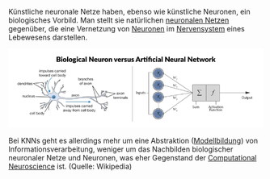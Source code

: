 Künstliche neuronale Netze haben, ebenso wie künstliche Neuronen, ein biologisches Vorbild. Man stellt sie natürlichen [neuronalen Netzen](https://de.wikipedia.org/wiki/Neuronales_Netz) gegenüber, die eine Vernetzung von [Neuronen](https://de.wikipedia.org/wiki/Nervenzelle) im [Nervensystem](https://de.wikipedia.org/wiki/Nervensystem) eines Lebewesens darstellen. 

![Biologische und Künstliche Neuronen (Quelle: https://www.datacamp.com/)](<README.assets/image (144).png>)

Bei KNNs geht es allerdings mehr um eine Abstraktion ([Modellbildung](https://de.wikipedia.org/wiki/Modell)) von Informationsverarbeitung, weniger um das Nachbilden biologischer neuronaler Netze und Neuronen, was eher Gegenstand der [Computational Neuroscience](https://de.wikipedia.org/wiki/Computational_Neuroscience) ist. (Quelle: Wikipedia)
